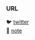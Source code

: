  ### URL
<!-- :page_facing_up: [blog](https://www.arifureta.net/)   -->
:bird: [twitter](https://twitter.com/fumi_sagawa)  
:green_book: [note](https://note.com/23letter)  

